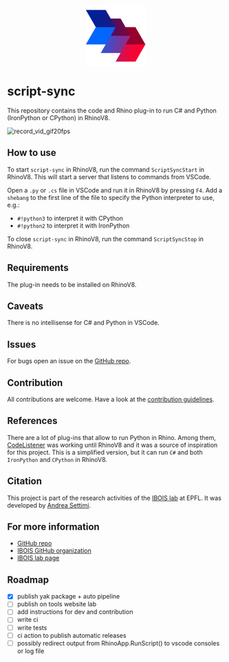 <p align="center">
    <img src="VSCode\scriptsync\logo\scriptsync_480.png" width="140">
</p>

# script-sync

This repository contains the code and Rhino plug-in to run C# and Python (IronPython or CPython) in RhinoV8.

![record_vid_gif20fps](https://github.com/ibois-epfl/script-sync/assets/50238678/7ccb2aa5-e646-45cd-9657-95776d24a48a)

## How to use
To start `script-sync` in RhinoV8, run the command `ScriptSyncStart` in RhinoV8. This will start a server that listens to commands from VSCode.

Open a `.py` or `.cs` file in VSCode and run it in RhinoV8 by pressing `F4`.
Add a `shebang` to the first line of the file to specify the Python interpreter to use, e.g.:
* `#!python3` to interpret it with CPython
* `#!python2` to interpret it with IronPython

To close `script-sync` in RhinoV8, run the command `ScriptSyncStop` in RhinoV8.

## Requirements
The plug-in needs to be installed on RhinoV8.

## Caveats
There is no intellisense for C# and Python in VSCode.

## Issues
For bugs open an issue on the [GitHub repo](https://github.com/ibois-epfl/script-sync/issues).

## Contribution
All contributions are welcome. Have a look at the [contribution guidelines](CONTRIBUTING.md).

## References

There are a lot of plug-ins that allow to run Python in Rhino. Among them, [CodeListener](https://github.com/ccc159/CodeListener) was working until RhinoV8 and it was a source of inspiration for this project. This is a simplified version, but it can run `C#` and both `IronPython` and `CPython` in RhinoV8.

## Citation
This project is part of the research activities of the [IBOIS lab](https://www.epfl.ch/labs/ibois/) at EPFL. It was developed by [Andrea Settimi](https://github.com/9and3).


## For more information

* [GitHub repo](https://github.com/ibois-epfl/script-sync)
* [IBOIS GitHub organization](https://github.com/ibois-epfl)
* [IBOIS lab page](https://www.epfl.ch/labs/ibois/)


## Roadmap
- [x] publish yak package + auto pipeline
- [ ] publish on tools website lab
- [ ] add instructions for dev and contribution
- [ ] write ci
- [ ] write tests
- [ ] ci action to publish automatic releases
- [ ] possibly redirect output from RhinoApp.RunScript() to vscode consoles or log file